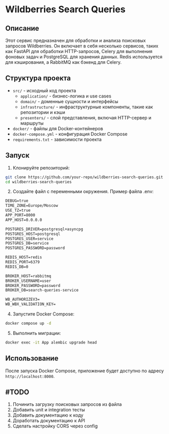 # Wildberries Search Queries

## Описание
Этот cервис предназначен для обработки и анализа поисковых запросов Wildberries. Он включает в себя несколько сервисов, таких как FastAPI для обработки HTTP-запросов, Celery для выполнения фоновых задач и PostgreSQL для хранения данных. Redis используется для кэширования, а RabbitMQ как бэкенд для Celery.

## Структура проекта
- `src/` - исходный код проекта
  - `application/` - бизнес-логика и use cases
  - `domain/` - доменные сущности и интерфейсы
  - `infrastructure/` - инфраструктурные компоненты, такие как репозитории и кэши
  - `presenters/` - слой представления, включая HTTP-сервер и маршруты
- `docker/` - файлы для Docker-контейнеров
- `docker-compose.yml` - конфигурация Docker Compose
- `requirements.txt` - зависимости проекта

## Запуск
1. Клонируйте репозиторий:
```sh
git clone https://github.com/your-repo/wildberries-search-queries.git
cd wildberries-search-queries
```

2. Создайте файл с переменными окружения. Пример файла .env:

```txt
DEBUG=true
TIME_ZONE=Europe/Moscow
USE_TZ=true
APP_PORT=8000
APP_HOST=0.0.0.0

POSTGRES_DRIVER=postgresql+asyncpg
POSTGRES_HOST=postgresql
POSTGRES_USER=service
POSTGRES_DB=service
POSTGRES_PASSWORD=password

REDIS_HOST=redis
REDIS_PORT=6379
REDIS_DB=0

BROKER_HOST=rabbitmq
BROKER_USERNAME=user
BROKER_PASSWORD=password
BROKER_DB=search-queries-service

WB_AUTHORIZEV3=
WB_WBX_VALIDATION_KEY=
```

4. Запустите Docker Compose:
```sh
docker compose up -d
```

5. Выполнить миграции:
```sh
docker exec -it App alembic upgrade head
```

## Использование
После запуска Docker Compose, приложение будет доступно по адресу `http://localhost:8000`.

## #TODO
1. Починить загрузку поисковых запросов из файла
2. Добавить unit и integration тесты
3. Добавить документацию к коду
4. Доработать документацию к API
5. Сделать настройку CORS через config